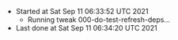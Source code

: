   - Started at Sat Sep 11 06:33:52 UTC 2021
    - Running tweak 000-do-test-refresh-deps...
  - Last done at Sat Sep 11 06:34:20 UTC 2021
